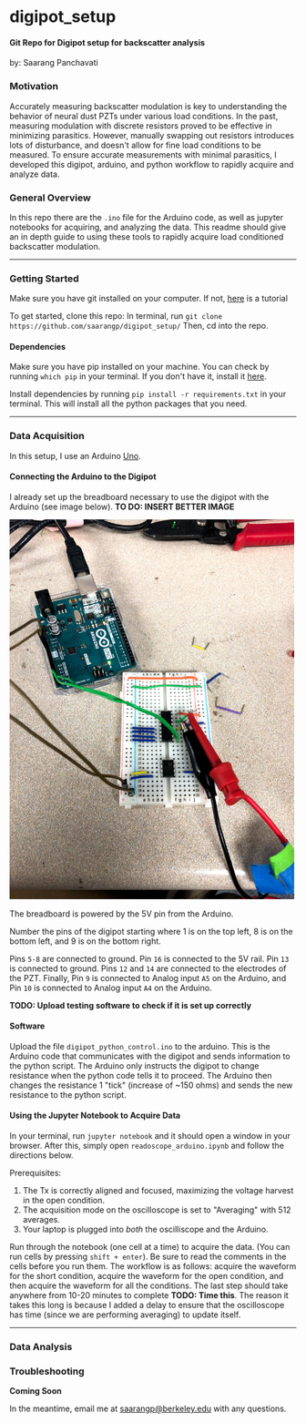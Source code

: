 # digipot_setup

#### Git Repo for Digipot setup for backscatter analysis
by: Saarang Panchavati


### Motivation

Accurately measuring backscatter modulation is key to understanding the behavior of neural dust PZTs under various load conditions. In the past, measuring modulation with discrete resistors proved to be effective in minimizing parasitics. However, manually swapping out resistors introduces lots of disturbance, and doesn't allow for fine load conditions to be measured. To ensure accurate measurements with minimal parasitics, I developed this digipot, arduino, and python workflow to rapidly acquire and analyze data.  

### General Overview

In this repo there are the `.ino` file for the Arduino code, as well as jupyter notebooks for acquiring, and analyzing the data. This readme should give an in depth guide to using these tools to rapidly acquire load conditioned backscatter modulation. 

***
### Getting Started

Make sure you have git installed on your computer. If not, [here](https://www.atlassian.com/git/tutorials/install-git) is a tutorial

To get started, clone this repo: In terminal, run `git clone https://github.com/saarangp/digipot_setup/`
Then, cd into the repo.

#### Dependencies
Make sure you have pip installed on your machine. You can check by running `which pip` in your terminal. If you don't have it, install it [here](https://pip.pypa.io/en/stable/installing/).

Install dependencies by running `pip install -r requirements.txt` in your terminal. This will install all the python packages that you need.

***
### Data Acquisition 

In this setup, I use an Arduino [Uno](https://store.arduino.cc/usa/arduino-uno-rev3).

#### Connecting the Arduino to the Digipot

I already set up the breadboard necessary to use the digipot with the Arduino (see image below). **TO DO: INSERT BETTER IMAGE**

<img src="https://github.com/saarangp/digipot_setup/blob/master/figures/IMG_3501.jpg" alt="drawing" width="500"/>

The breadboard is powered by the 5V pin from the Arduino. 

Number the pins of the digipot starting where 1 is on the top left, 8 is on the bottom left, and 9 is on the bottom right.

Pins `5-8` are connected to ground. Pin `16` is connected to the 5V rail. Pin `13` is connected to ground. 
Pins `12` and `14` are connected to the electrodes of the PZT. 
Finally, Pin `9` is connected to Analog input `A5` on the Arduino, and Pin `10` is connected to Analog input `A4` on the Arduino. 

**TODO: Upload testing software to check if it is set up correctly**

#### Software

Upload the file `digipot_python_control.ino` to the arduino.
This is the Arduino code that communicates with the digipot and sends information to the python script. The Arduino only instructs the digipot to change resistance when the python code tells it to proceed. The Arduino then changes the resistance 1 "tick" (increase of ~150 ohms) and sends the new resistance to the python script. 


#### Using the Jupyter Notebook to Acquire Data

In your terminal, run `jupyter notebook` and it should open a window in  your browser. After this, simply open `readoscope_arduino.ipynb` and follow the directions below. 

Prerequisites: 
1) The Tx is correctly aligned and focused, maximizing the voltage harvest in the open condition. 
2) The acquisition mode on the oscilloscope is set to "Averaging" with 512 averages. 
3) Your laptop is plugged into _both_ the oscilliscope and the Arduino. 

Run through the notebook (one cell at a time) to acquire the data. (You can run cells by pressing `shift + enter`). Be sure to read the comments in the cells before you run them. The workflow is as follows: acquire the waveform for the short condition, acquire the waveform for the open condition, and then acquire the waveform for all the conditions. The last step should take anywhere from 10-20 minutes to complete **TODO: Time this**. The reason it takes this long is because I added a delay to ensure that the oscilloscope has time (since we are performing averaging) to update itself. 
***

### Data Analysis

### Troubleshooting
**Coming Soon**

In the meantime, email me at saarangp@berkeley.edu with any questions. 
